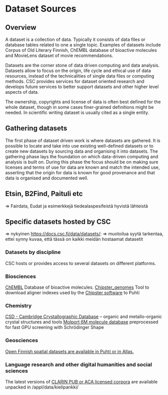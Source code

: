 # Dataset Sources

<a name="header1"></a>
## Overview

A dataset is a collection of data. Typically it consists of data files or database tables related to one a single topic. Examples of datasets include Corpus of Old Literary Finnish, ChEMBL database of bioactive molecules and MovieLens dataset of movie recommendations.

Datasets are the corner stone of data driven computing and data analysis. Datasets allow to focus on the origin, life cycle and ethical use of data resources, instead of the technicalities of single data files or computing methods. CSC provides services for dataset oriented research and develops future services to better support datasets and other higher level aspects of data.

The ownership, copyrights and license of data is often best defined for the whole dataset, though in some cases finer-grained definitions might be needed. In scientific writing dataset is usually cited as a single entity.

<a name="header2"></a>
## Gathering datasets

The first phase of dataset driven work is where datasets are gathered. It is possible to locate and take into use existing well-defined datasets or to create new datasets by sourcing data and organising it into datasets. The gathering phase lays the foundation on which data-driven computing and analysis is built on. During this phase the focus should be on making sure licenses and terms of use for data are known and match the intended use, asserting that the origin for data is known for good provenance and that data is organised and documented well.

<a name="header3"></a>
## Etsin, B2Find, Paituli etc

=> Fairdata, Eudat ja esimerkkejä tiedealaspesifeistä hyvistä lähteistä

<a name="header4"></a>
## Specific datasets hosted by CSC

=> nykyinen https://docs.csc.fi/data/datasets/: => muotoilua syytä tarkentaa, ettei synny kuvaa, että tässä on kaikki meidän hostaamat datasetit

<a name="header5"></a>
### Datasets by discipline

CSC hosts or provides access to several datasets on different platforms.

### Biosciences
[ChEMBL](../../apps/chembl.md) Database of bioactive molecules.
[Chipster_genomes](../../apps/chipster_genomes.md) Tool to download aligner indexes used by the [Chipster software](https://chipster.csc.fi/index.shtml) to Puhti

### Chemistry
[CSD - Cambridge Crystallographic Database](../../apps/csd.md) – organic and metallo-organic crystal structures and tools
[Molport 6M molecule database](../../support/tutorials/gpu-shape.md) preprocessed for fast GPU screening with Schrödinger Shape

### Geosciences
[Open Finnish spatial datasets are available in Puhti or in Allas.](spatial-data-in-csc-computing-env.md)

### Language research and other digital humanities and social sciences
The latest versions of [CLARIN PUB or ACA licensed corpora](https://www.kielipankki.fi/corpora/) are available unpacked in /appl/data/kielipankki/

